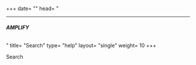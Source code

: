 +++
date= ""
head= "<hr /><h6><b>AMPLIFY</b></h6>"
title= "Search"
type= "help"
layout= "single"
weight= 10
+++

Search